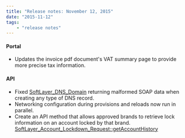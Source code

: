 ```yaml
---
title: "Release notes: November 12, 2015"
date: "2015-11-12"
tags:
    - "release notes"
---
```



#### Portal
+ Updates the invoice pdf document's VAT summary page to provide more precise tax information.

#### API
+ Fixed [SoftLayer_DNS_Domain](http://sldn.softlayer.com/reference/services/SoftLayer_DNS_Domain) returning malformed SOAP data when creating any type of DNS record.
+ Networking configuration during provisions and reloads now run in parallel.
+ Create an API method that allows approved brands to retrieve lock information on an account locked by that brand. [SoftLayer_Account_Lockdown_Request::getAccountHistory](http://sldn.softlayer.com/reference/services/SoftLayer_Account_Lockdown_Request/getAccountHistory)
